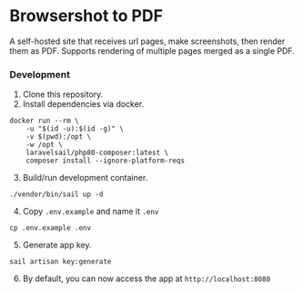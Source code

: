 # Browsershot to PDF

A self-hosted site that receives url pages, make screenshots, then render them as PDF. Supports rendering of multiple pages merged as a single PDF.

### Development
1. Clone this repository.
2. Install dependencies via docker.
```shell
docker run --rm \
    -u "$(id -u):$(id -g)" \
    -v $(pwd):/opt \
    -w /opt \
    laravelsail/php80-composer:latest \
    composer install --ignore-platform-reqs
```
3. Build/run development container.
```shell
./vendor/bin/sail up -d
```
4. Copy `.env.example` and name it `.env`
```shell
cp .env.example .env
```
5. Generate app key.
```shell
sail artisan key:generate
```
6. By default, you can now access the app at `http://localhost:8080`
